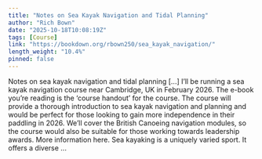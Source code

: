 ```yaml
---
title: "Notes on Sea Kayak Navigation and Tidal Planning"
author: "Rich Bown"
date: "2025-10-18T10:08:19Z"
tags: [Course]
link: "https://bookdown.org/rbown250/sea_kayak_navigation/"
length_weight: "10.4%"
pinned: false
---
```


Notes on sea kayak navigation and tidal planning [...] I’ll be running a sea kayak navigation course near Cambridge, UK in February 2026. The e-book you’re reading is the ‘course handout’ for the course. The course will provide a thorough introduction to sea kayak navigation and planning and would be perfect for those looking to gain more independence in their paddling in 2026. We’ll cover the British Canoeing navigation modules, so the course would also be suitable for those working towards leadership awards. More information here. Sea kayaking is a uniquely varied sport. It offers a diverse  ...

